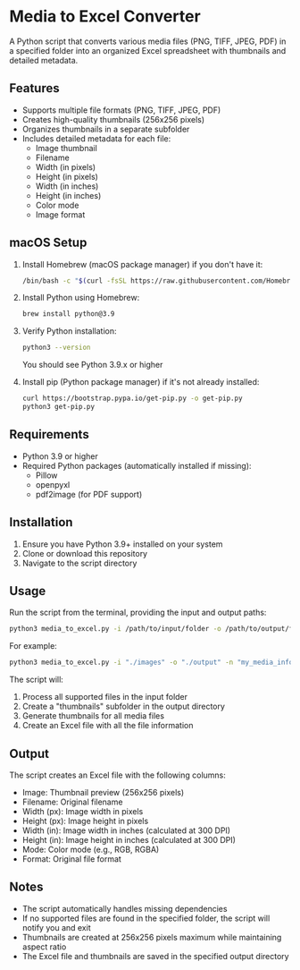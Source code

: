 # Media to Excel Converter

A Python script that converts various media files (PNG, TIFF, JPEG, PDF) in a specified folder into an organized Excel spreadsheet with thumbnails and detailed metadata.

## Features

- Supports multiple file formats (PNG, TIFF, JPEG, PDF)
- Creates high-quality thumbnails (256x256 pixels)
- Organizes thumbnails in a separate subfolder
- Includes detailed metadata for each file:
  - Image thumbnail
  - Filename
  - Width (in pixels)
  - Height (in pixels)
  - Width (in inches)
  - Height (in inches)
  - Color mode
  - Image format

## macOS Setup

1. Install Homebrew (macOS package manager) if you don't have it:
   ```bash
   /bin/bash -c "$(curl -fsSL https://raw.githubusercontent.com/Homebrew/install/HEAD/install.sh)"
   ```

2. Install Python using Homebrew:
   ```bash
   brew install python@3.9
   ```

3. Verify Python installation:
   ```bash
   python3 --version
   ```
   You should see Python 3.9.x or higher

4. Install pip (Python package manager) if it's not already installed:
   ```bash
   curl https://bootstrap.pypa.io/get-pip.py -o get-pip.py
   python3 get-pip.py
   ```

## Requirements

- Python 3.9 or higher
- Required Python packages (automatically installed if missing):
  - Pillow
  - openpyxl
  - pdf2image (for PDF support)

## Installation

1. Ensure you have Python 3.9+ installed on your system
2. Clone or download this repository
3. Navigate to the script directory

## Usage

Run the script from the terminal, providing the input and output paths:

```bash
python3 media_to_excel.py -i /path/to/input/folder -o /path/to/output/folder [-n output_name]
```

For example:
```bash
python3 media_to_excel.py -i "./images" -o "./output" -n "my_media_info"
```

The script will:
1. Process all supported files in the input folder
2. Create a "thumbnails" subfolder in the output directory
3. Generate thumbnails for all media files
4. Create an Excel file with all the file information

## Output

The script creates an Excel file with the following columns:
- Image: Thumbnail preview (256x256 pixels)
- Filename: Original filename
- Width (px): Image width in pixels
- Height (px): Image height in pixels
- Width (in): Image width in inches (calculated at 300 DPI)
- Height (in): Image height in inches (calculated at 300 DPI)
- Mode: Color mode (e.g., RGB, RGBA)
- Format: Original file format

## Notes

- The script automatically handles missing dependencies
- If no supported files are found in the specified folder, the script will notify you and exit
- Thumbnails are created at 256x256 pixels maximum while maintaining aspect ratio
- The Excel file and thumbnails are saved in the specified output directory 
